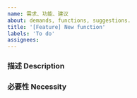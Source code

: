 ```yaml
---
name: 需求、功能、建议
about: demands, functions, suggestions.
title: '[Feature] New function'
labels: 'To do'
assignees:
---
```


<!-- ⚠️⚠️ 不要删除这些注释 ⚠️⚠️ -->
<!-- ⚠️⚠️ Do Not Delete This! feature_request_template ⚠️⚠️ -->
<!-- 请先搜索有无同类需求，避免提交重复需求 -->
<!-- Please search existing issues to avoid creating duplicates. -->

### 描述 Description



<!-- 请在上方详细地描述你的需求、功能、建议。 -->
<!-- Please describe your demands, functions, suggestions above. -->

### 必要性 Necessity



<!-- 请在上方详细地描述你的需求、功能、建议 的必要性。 -->
<!-- Please describe why you need the demands, functions, suggestions. -->
